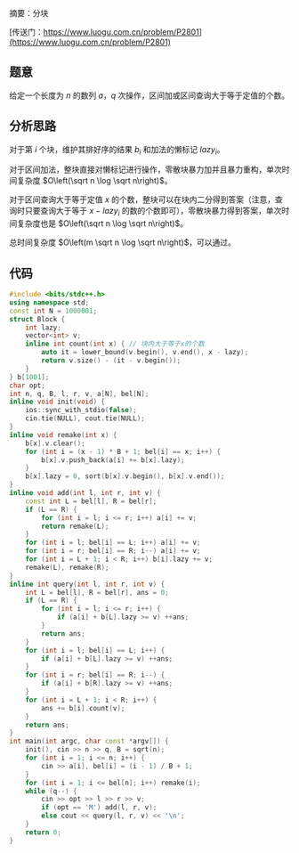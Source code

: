 摘要：分块

[传送门：https://www.luogu.com.cn/problem/P2801](https://www.luogu.com.cn/problem/P2801)

## 题意

给定一个长度为 $n$ 的数列 $a$，$q$ 次操作，区间加或区间查询大于等于定值的个数。

## 分析思路

对于第 $i$ 个块，维护其排好序的结果 $b_i$ 和加法的懒标记 $lazy_i$。

对于区间加法，整块直接对懒标记进行操作，零散块暴力加并且暴力重构，单次时间复杂度 $O\left(\sqrt n \log \sqrt n\right)$。

对于区间查询大于等于定值 $x$ 的个数，整块可以在块内二分得到答案（注意，查询时只要查询大于等于 $x - lazy_i$ 的数的个数即可），零散块暴力得到答案，单次时间复杂度也是 $O\left(\sqrt n \log \sqrt n\right)$。

总时间复杂度 $O\left(m \sqrt n \log \sqrt n\right)$，可以通过。

## 代码

```cpp
#include <bits/stdc++.h>
using namespace std;
const int N = 1000001;
struct Block {
    int lazy;
    vector<int> v;
    inline int count(int x) { // 块内大于等于x的个数
        auto it = lower_bound(v.begin(), v.end(), x - lazy);
        return v.size() - (it - v.begin());
    }
} b[1001];
char opt;
int n, q, B, l, r, v, a[N], bel[N];
inline void init(void) {
    ios::sync_with_stdio(false);
    cin.tie(NULL), cout.tie(NULL);
}
inline void remake(int x) {
    b[x].v.clear();
    for (int i = (x - 1) * B + 1; bel[i] == x; i++) {
        b[x].v.push_back(a[i] += b[x].lazy);
    }
    b[x].lazy = 0, sort(b[x].v.begin(), b[x].v.end());
}
inline void add(int l, int r, int v) {
    const int L = bel[l], R = bel[r];
    if (L == R) {
        for (int i = l; i <= r; i++) a[i] += v;
        return remake(L);
    }
    for (int i = l; bel[i] == L; i++) a[i] += v;
    for (int i = r; bel[i] == R; i--) a[i] += v;
    for (int i = L + 1; i < R; i++) b[i].lazy += v;
    remake(L), remake(R);
}
inline int query(int l, int r, int v) {
    int L = bel[l], R = bel[r], ans = 0;
    if (L == R) {
        for (int i = l; i <= r; i++) {
            if (a[i] + b[L].lazy >= v) ++ans;
        }
        return ans;
    }
    for (int i = l; bel[i] == L; i++) {
        if (a[i] + b[L].lazy >= v) ++ans;
    }
    for (int i = r; bel[i] == R; i--) {
        if (a[i] + b[R].lazy >= v) ++ans;
    }
    for (int i = L + 1; i < R; i++) {
        ans += b[i].count(v);
    }
    return ans;
}
int main(int argc, char const *argv[]) {
    init(), cin >> n >> q, B = sqrt(n);
    for (int i = 1; i <= n; i++) {
        cin >> a[i], bel[i] = (i - 1) / B + 1;
    }
    for (int i = 1; i <= bel[n]; i++) remake(i);
    while (q--) {
        cin >> opt >> l >> r >> v;
        if (opt == 'M') add(l, r, v);
        else cout << query(l, r, v) << '\n';
    }
    return 0;
}

```